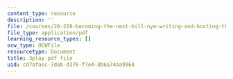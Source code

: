 ```yaml
---
content_type: resource
description: ''
file: /courses/20-219-becoming-the-next-bill-nye-writing-and-hosting-the-educational-show-january-iap-2015/cd7afaec7dabd376f7e48b6a74aa9964_ZMe7jSsPmW4.pdf
file_type: application/pdf
learning_resource_types: []
ocw_type: OCWFile
resourcetype: Document
title: 3play pdf file
uid: cd7afaec-7dab-d376-f7e4-8b6a74aa9964
---
```

